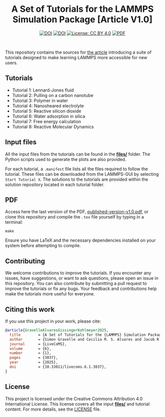 
<div align="center">

# A Set of Tutorials for the LAMMPS Simulation Package [Article V1.0]

[![DOI](https://img.shields.io/badge/DOI-10.33011%2Flivecoms.6.1.3037-blue)](https://doi.org/10.33011/livecoms.6.1.3037)
[![DOI](https://zenodo.org/badge/314814105.svg)](https://zenodo.org/doi/10.5281/zenodo.14747799)
[![License: CC BY 4.0](https://img.shields.io/badge/License-CC%20BY%204.0-blue.svg)](https://creativecommons.org/licenses/by/4.0/)
[![PDF](https://img.shields.io/badge/PDF-lammps--tutorials.pdf-blue.svg)](lammps-tutorials.pdf)

</div>

<br>

This repository contains the sources for [the article](https://livecomsjournal.org/index.php/livecoms/article/view/v6i1e3037/3091)
introducing a suite of tutorials designed to make learning LAMMPS more accessible for new users.

## Tutorials

- Tutorial 1: Lennard-Jones fluid
- Tutorial 2: Pulling on a carbon nanotube
- Tutorial 3: Polymer in water
- Tutorial 4: Nanosheared electrolyte
- Tutorial 5: Reactive silicon dioxide
- Tutorial 6: Water adsorption in silica
- Tutorial 7: Free energy calculation
- Tutorial 8: Reactive Molecular Dynamics

## Input files

All the input files from the tutorials can be found in the 
[**files/**](files/) folder. The Python scripts used to generate the plots 
are also provided.

For each tutorial, a `.manifest` file lists all the files required to 
follow the tutorial. These files can be downloaded from the LAMMPS-GUI by 
selecting `Start Tutorial X`. The solutions to the tutorials are provided 
within the solution repository located in each tutorial folder.

## PDF

Access here the last version of the PDF,
[published-version-v1.0.pdf](releases/published-version-v1.0.pdf), or clone this repository
and compile the `.tex` file yourself by typing in a terminal:
```
make
```
Ensure you have LaTeX and the necessary dependencies installed on your system
before attempting to compile.

## Contributing

We welcome contributions to improve the tutorials. If you encounter any issues, have suggestions,
or want to ask questions, please open an issue in this repository. You can also contribute
by submitting a pull request to improve the tutorials or fix any bugs.
Your feedback and contributions help make the tutorials more useful for everyone.

## Citing this work

If you use this project in your work, please cite:

```bibtex
@article{GravelleAlvaresGissingerKohlmeyer2025,
  title        = {A Set of Tutorials for the {LAMMPS} Simulation Package},
  author       = {Simon Gravelle and Cecilia M. S. Alvares and Jacob R. Gissinger and Axel Kohlmeyer},
  journal      = {LiveCoMS},
  volume       = {6},
  number       = {1},
  pages        = {3037},
  year         = {2025},
  doi          = {10.33011/livecoms.6.1.3037},
}
```

## License

This project is licensed under the Creative Commons Attribution 4.0 International
License. This license covers all the input [**files/**](files/) and tutorial content.
For more details, see the [LICENSE](LICENSE) file.